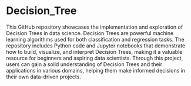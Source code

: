 # Decision_Tree
This GitHub repository showcases the implementation and exploration of Decision Trees in data science. Decision Trees are powerful machine learning algorithms used for both classification and regression tasks. The repository includes Python code and Jupyter notebooks that demonstrate how to build, visualize, and interpret Decision Trees, making it a valuable resource for beginners and aspiring data scientists. Through this project, users can gain a solid understanding of Decision Trees and their applications in various domains, helping them make informed decisions in their own data-driven projects.
